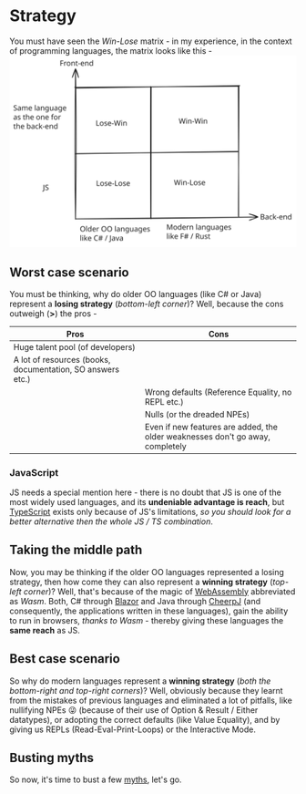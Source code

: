 # Strategy

You must have seen the *Win-Lose* matrix - in my experience, in the context of programming languages, the matrix looks like this -
![Strategy](screenshots/Language-Matrix.svg)

## Worst case scenario

You must be thinking, why do older OO languages (like C# or Java) represent a **losing strategy** (*bottom-left corner*)? Well, because the cons outweigh (**>**) the pros -

| Pros | Cons |
|------|------|
| Huge talent pool (of developers) | |
| A lot of resources (books, documentation, SO answers etc.) | |
| | Wrong defaults (Reference Equality, no REPL etc.) |
| | Nulls (or the dreaded NPEs) |
| | Even if new features are added, the older weaknesses don't go away, completely |

### JavaScript

JS needs a special mention here - there is no doubt that JS is one of the most widely used languages, and its **undeniable advantage is reach**, but [TypeScript](https://www.typescriptlang.org/) exists only because of JS's limitations, *so you should look for a better alternative then the whole JS / TS combination*.

## Taking the middle path

Now, you may be thinking if the older OO languages represented a losing strategy, then how come they can also represent a **winning strategy** (*top-left corner*)? Well, that's because of the magic of [WebAssembly](https://webassembly.org/) abbreviated as *Wasm*. Both, C# through [Blazor](https://dotnet.microsoft.com/en-us/apps/aspnet/web-apps/blazor) and Java through [CheerpJ](https://cheerpj.com/) (and consequently, the applications written in these languages), gain the ability to run in browsers, *thanks to Wasm* - thereby giving these languages the **same reach** as JS.

## Best case scenario

So why do modern languages represent a **winning strategy** (*both the bottom-right and top-right corners*)? Well, obviously because they learnt from the mistakes of previous languages and eliminated a lot of pitfalls, like nullifying NPEs 😜 (because of their use of Option & Result / Either datatypes), or adopting the correct defaults (like Value Equality), and by giving us REPLs (Read-Eval-Print-Loops) or the Interactive Mode.

## Busting myths

So now, it's time to bust a few [myths](./myths.md), let's go.
